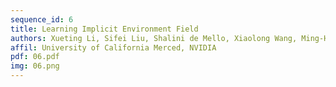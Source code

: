 ```yaml
---
sequence_id: 6
title: Learning Implicit Environment Field
authors: Xueting Li, Sifei Liu, Shalini de Mello, Xiaolong Wang, Ming-Hsuan Yang, Jan Kautz
affil: University of California Merced, NVIDIA
pdf: 06.pdf
img: 06.png
---
```

